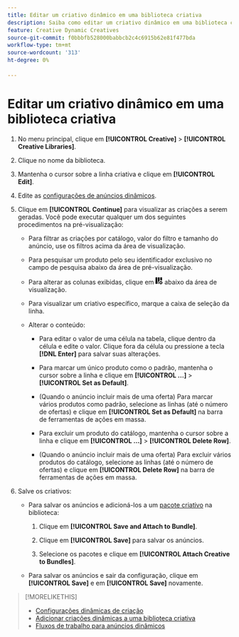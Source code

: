 ```yaml
---
title: Editar um criativo dinâmico em uma biblioteca criativa
description: Saiba como editar um criativo dinâmico em uma biblioteca criativa.
feature: Creative Dynamic Creatives
source-git-commit: f0bbbfb528000babbcb2c4c6915b62e81f477bda
workflow-type: tm+mt
source-wordcount: '313'
ht-degree: 0%

---
```


# Editar um criativo dinâmico em uma biblioteca criativa

1. No menu principal, clique em **[!UICONTROL Creative]** > **[!UICONTROL Creative Libraries]**.

1. Clique no nome da biblioteca.

1. Mantenha o cursor sobre a linha criativa e clique em **[!UICONTROL Edit]**.

1. Edite as [configurações de anúncios dinâmicos](creative-settings-dynamic.md).

1. Clique em **[!UICONTROL Continue]** para visualizar as criações a serem geradas. Você pode executar qualquer um dos seguintes procedimentos na pré-visualização:

   * Para filtrar as criações por catálogo, valor do filtro <!-- explain more--> e tamanho do anúncio, use os filtros acima da área de visualização.

   * Para pesquisar um produto pelo seu identificador exclusivo no campo de pesquisa abaixo da área de pré-visualização.

   * Para alterar as colunas exibidas, clique em ![Filtro de Coluna](/help/creative/assets/custom-columns.png "Filtro de Coluna") abaixo da área de visualização.

   * Para visualizar um criativo específico, marque a caixa de seleção da linha.

   * Alterar o conteúdo:

      * Para editar o valor de uma célula na tabela, clique dentro da célula e edite o valor. Clique fora da célula ou pressione a tecla **[!DNL Enter]** para salvar suas alterações.

      * Para marcar um único produto como o padrão<!--Explain what this means. -->, mantenha o cursor sobre a linha e clique em **[!UICONTROL ...]** > **[!UICONTROL Set as Default]**.

      * (Quando o anúncio incluir mais de uma oferta) Para marcar vários produtos como padrão, selecione as linhas (até o número de ofertas) e clique em **[!UICONTROL Set as Default]** na barra de ferramentas de ações em massa.

      * Para excluir um produto do catálogo, mantenha o cursor sobre a linha e clique em **[!UICONTROL ...]** > **[!UICONTROL Delete Row]**.

      * (Quando o anúncio incluir mais de uma oferta) Para excluir vários produtos do catálogo, selecione as linhas (até o número de ofertas) e clique em **[!UICONTROL Delete Row]** na barra de ferramentas de ações em massa.

1. Salve os criativos:

   * Para salvar os anúncios e adicioná-los a um [pacote criativo](bundle-manage.md) na biblioteca:

      1. Clique em **[!UICONTROL Save and Attach to Bundle]**.

      1. Clique em **[!UICONTROL Save]** para salvar os anúncios.

      1. Selecione os pacotes e clique em **[!UICONTROL Attach Creative to Bundles]**.

   * Para salvar os anúncios e sair da configuração, clique em **[!UICONTROL Save]** e em **[!UICONTROL Save]** novamente.

>[!MORELIKETHIS]
>
>* [Configurações dinâmicas de criação](creative-settings-dynamic.md)
>* [Adicionar criações dinâmicas a uma biblioteca criativa](creative-add-dynamic.md)
>* [Fluxos de trabalho para anúncios dinâmicos](/help/creative/introduction/workflow-dynamic-ads.md)
